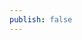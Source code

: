 ```yaml
---
publish: false
---
```


<script setup>
import Signature from '../components/Signature.vue'
</script>

<Signature />
